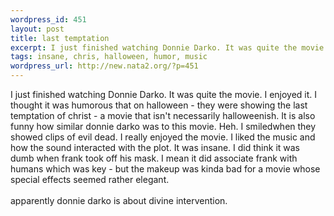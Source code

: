 ```yaml
--- 
wordpress_id: 451
layout: post
title: last temptation
excerpt: I just finished watching Donnie Darko. It was quite the movie. I enjoyed it. I thought it was humorous that on halloween - they were showing the last temptation of christ - a movie that isn't necessarily halloweenish. It is also funny how similar donnie darko was to this movie. Heh. I smiledwhen they showed clips of evil dead. I really enjoyed the movie. I liked the music and how the sound inter...
tags: insane, chris, halloween, humor, music
wordpress_url: http://new.nata2.org/?p=451
---
```

I just finished watching Donnie Darko. It was quite the movie. I enjoyed it. I thought it was humorous that on halloween - they were showing the last temptation of christ - a movie that isn't necessarily halloweenish. It is also funny how similar donnie darko was to this movie. Heh. I smiledwhen they showed clips of evil dead. I really enjoyed the movie. I liked the music and how the sound interacted with the plot. It was insane. I did think it was dumb when frank took off his mask. I mean it did associate frank with humans which was key - but the makeup was kinda bad for a movie whose special effects seemed rather elegant. <br/><br/>apparently donnie darko is about divine intervention.
